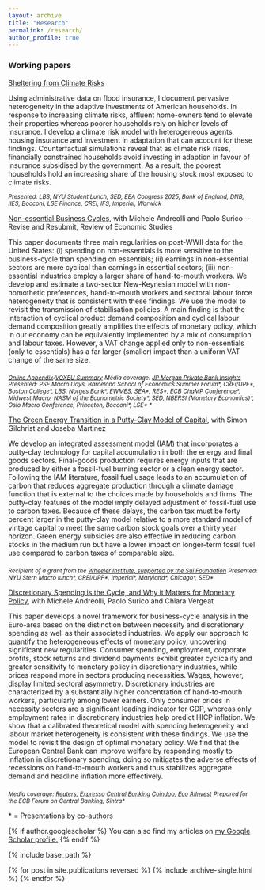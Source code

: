 ```yaml
---
layout: archive
title: "Research"
permalink: /research/
author_profile: true
---
```

### Working papers


[Sheltering from Climate Risks](http://nrickard.github.io/files/NatalieRickard_JMP.pdf)

Using administrative data on flood insurance, I document pervasive heterogeneity in the adaptive investments of American households. In response to increasing climate risks, affluent home-owners tend to elevate their properties whereas poorer households rely on higher levels of insurance. I develop a climate risk model with heterogeneous agents, housing insurance and investment in adaptation that can account for these findings. Counterfactual simulations reveal that as climate risk rises, financially constrained households avoid investing in adaption in favour of insurance subsidised by the government. As a result, the poorest households hold an increasing share of the housing stock most exposed to climate risks.

<sub>*Presented: LBS, NYU Student Lunch, SED, EEA Congress 2025, Bank of England, DNB, IIES, Bocconi, LSE Finance, CREI, IFS, Imperial, Warwick*</sub>

[Non-essential Business Cycles](http://nrickard.github.io/files/AndreolliRickardSurico_NEBC.pdf), with Michele Andreolli and Paolo Surico -- Revise and Resubmit, Review of Economic Studies

This paper documents three main regularities on post-WWII data for the United States: (i) spending on non-essentials is more sensitive to the business-cycle than spending on essentials; (ii) earnings in non-essential sectors are more cyclical than earnings in essential sectors; (iii) non-essential industries employ a larger share of hand-to-mouth workers. We develop and estimate a two-sector New-Keynesian model with non-homothetic preferences, hand-to-mouth workers and sectoral labour force heterogeneity that is consistent with these findings. We use the model to revisit the transmission of stabilisation policies. A main finding is that the interaction of cyclical product demand composition and cyclical labour demand composition greatly amplifies the effects of monetary policy, which in our economy can be equivalently implemented by a mix of consumption and labour taxes. However, a VAT change applied only to non-essentials (only to essentials) has a far larger (smaller) impact than a uniform VAT change of the same size.

<sub>*[Online Appendix](http://nrickard.github.io/files/AndreolliRickardSurico_NEBC_OnlineAppendix.pdf)*</sub>,<sub>*[VOXEU Summary](https://cepr.org/voxeu/columns/how-spending-rich-drives-income-poor-and-why-matters-business-cycle)*</sub>
<sub>*Media coverage: [JP Morgan Private Bank Insights](https://privatebank.jpmorgan.com/nam/en/insights/markets-and-investing/how-will-the-rate-cutting-cycle-impact-economic-activity-and-market-returns)*</sub>
<sub>*Presented:  PSE Macro Days, Barcelona School of Economics Summer Forum\*, CREi/UPF\*, Boston College\*, LBS, Norges Bank\*, EWMES, SEA\*, RES\*, ECB ChaMP Conference\*, Midwest Macro, NASM of the Econometric Society\*, SED, NBERSI (Monetary Economics)\*, Oslo Macro Conference, Princeton, Bocconi\*, LSE\* \**</sub>

[The Green Energy Transition in a Putty-Clay Model of Capital](http://nrickard.github.io/files/GreenTransitionPuttyClay_GilchristMartinezRickard.pdf), with Simon Gilchrist and Joseba Martinez

We develop an integrated assessment model (IAM) that incorporates a putty-clay technology for capital accumulation in both the energy and final goods sectors. Final-goods production requires energy inputs that are produced by either a fossil-fuel burning sector or a clean energy sector. Following the IAM literature, fossil fuel usage leads to an accumulation of carbon that reduces aggregate production through a climate damage function that is external to the choices made by households and firms. The putty-clay features of the model imply delayed adjustment of fossil-fuel use to carbon taxes. Because of these delays, the carbon tax must be forty percent larger in the putty-clay model relative to a more standard model of vintage capital to meet the same carbon stock goals over a thirty year horizon. Green energy subsidies are also effective in reducing carbon stocks in the medium run but have a lower impact on longer-term fossil fuel use compared to carbon taxes of comparable size.

<sub>*Recipient of a grant from the [Wheeler Institute, supported by the Sui Foundation](https://wheelerinstituteresearch.org/project/putty-clay-and-the-green-transition/)*</sub>
<sub>*Presented: NYU Stern Macro lunch\*, CREi/UPF\*, Imperial\*, Maryland\*, Chicago\*, SED\**</sub>

[Discretionary Spending is the Cycle, and Why it Matters for Monetary Policy](https://www.ecb.europa.eu/pub/pdf/sintra/ecb.forumcentbankpub2025_Surico_paper.en.pdf), with Michele Andreolli, Paolo Surico and Chiara Vergeat


This paper develops a novel framework for business-cycle analysis in the Euro-area based on the distinction between necessity and discretionary spending as well as their associated industries. We apply our approach to quantify the heterogeneous effects of monetary policy, uncovering significant new regularities. Consumer spending, employment, corporate profits, stock returns and dividend payments exhibit greater cyclicality and greater sensitivity to monetary policy in discretionary industries, while prices respond more in sectors producing necessities. Wages, however, display limited sectoral asymmetry. Discretionary industries are characterized by a substantially higher concentration of hand-to-mouth workers, particularly among lower earners. Only consumer prices in necessity sectors are a significant leading indicator for GDP, whereas only employment rates in discretionary industries help predict HICP inflation. We show that a calibrated theoretical model with spending heterogeneity and labour market heterogeneity is consistent with these findings. We use the model to revisit the design of optimal monetary policy. We find that the European Central Bank can improve welfare by responding mostly to inflation in discretionary spending; doing so mitigates the adverse effects of recessions on hand-to-mouth workers and thus stabilizes aggregate demand and headline inflation more effectively.


<sub>*Media coverage: [Reuters](https://www.reuters.com/world/europe/ecb-should-change-inflation-target-researchers-tell-policymakers-2025-06-27/), [Expresso](https://expresso.pt/economia/ecomercados/2025-07-07-e-se-o-bce-estiver-a-agravar-pobreza--economista-acusa-a-instituicao-de-usar-a-inflacao-de-forma-errada-ba2514d4) [Central Banking](https://www.centralbanking.com/central-banks/monetary-policy/operating-framework/7973197/abandoning-hicp-targeting-would-help-the-poorest-%E2%80%93-paper) [Coindoo](https://coindoo.com/new-ecb-research-calls-for-rethinking-inflation-target-to-protect-the-poor/), [Eco](https://eco.sapo.pt/2025/06/30/forum-do-bce-em-sintra-questiona-estrategias-da-politica-monetaria/) [AIInvest](https://www.ainvest.com/news/ecb-discretionary-inflation-shift-era-income-inequality-consumer-spending-2506/)*</sub>
<sub>*Prepared for the ECB Forum on Central Banking, Sintra\**</sub>

\* = Presentations by co-authors



{% if author.googlescholar %}
  You can also find my articles on <u><a href="{{author.googlescholar}}">my Google Scholar profile</a>.</u>
{% endif %}

{% include base_path %}

{% for post in site.publications reversed %}
  {% include archive-single.html %}
{% endfor %}
